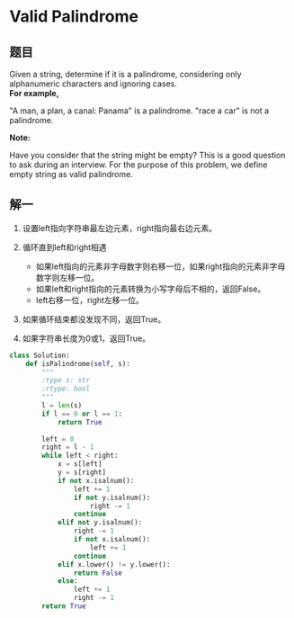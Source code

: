 
# Valid Palindrome

## 题目
Given a string, determine if it is a palindrome, considering only alphanumeric characters and ignoring cases.  
**For example,**

"A man, a plan, a canal: Panama" is a palindrome.
"race a car" is not a palindrome.

**Note:**

Have you consider that the string might be empty? This is a good question to ask during an interview.
For the purpose of this problem, we define empty string as valid palindrome.

## 解一

1. 设置left指向字符串最左边元素，right指向最右边元素。

2. 循环直到left和right相遇

    * 如果left指向的元素非字母数字则右移一位，如果right指向的元素非字母数字则左移一位。  
    * 如果left和right指向的元素转换为小写字母后不相的，返回False。  
    * left右移一位，right左移一位。  

3. 如果循环结束都没发现不同，返回True。

4. 如果字符串长度为0或1，返回True。

```python
class Solution:
    def isPalindrome(self, s):
        """
        :type s: str
        :rtype: bool
        """
        l = len(s)
        if l == 0 or l == 1:
            return True
        
        left = 0
        right = l - 1
        while left < right:
            x = s[left]
            y = s[right]
            if not x.isalnum():
                left += 1
                if not y.isalnum():
                    right -= 1
                continue
            elif not y.isalnum():
                right -= 1
                if not x.isalnum():
                    left += 1
                continue
            elif x.lower() != y.lower():
                return False
            else:
                left += 1
                right -= 1
        return True
```